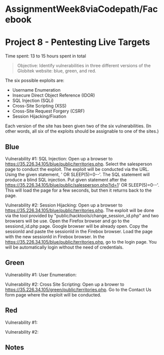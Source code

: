# AssignmentWeek8viaCodepath/Facebook
# Project 8 - Pentesting Live Targets

Time spent: 13 to 15 hours spent in total

> Objective: Identify vulnerabilities in three different versions of the Globitek website: blue, green, and red.

The six possible exploits are:
* Username Enumeration
* Insecure Direct Object Reference (IDOR)
* SQL Injection (SQLi)
* Cross-Site Scripting (XSS)
* Cross-Site Request Forgery (CSRF)
* Session Hijacking/Fixation

Each version of the site has been given two of the six vulnerabilities. (In other words, all six of the exploits should be assignable to one of the sites.)

## Blue

Vulnerability #1: SQL Injection: Open up a browser to https://35.226.34.105/blue/public/territories.php. Select the salesperson page to conduct the exploit. The exploit will be conducted via the URL. Using the given statement, ' OR SLEEP(5)=0--'. The SQL statement will produce a blind SQL injection. Put given statement after the https://35.226.34.105/blue/public/salesperson.php?id=1' OR SLEEP(5)=0--'. This will load the page for a few seconds, but then it returns back to the page.

Vulnerability #2: Session Hijacking: Open up a browser to https://35.226.34.105/blue/public/territories.php. The exploit will be done via the tool provided by "public/hacktools/change_session_id.php" and two browsers will be use. Open the Firefox browser and go to the sessiond_id.php page. Google browser will be already open. Copy the sessionId and paste the sessionId in the Firebox browser. Load the page with the new sessionId in Firebox browser. In the https://35.226.34.105/blue/public/territories.php, go to the login page. You will be automatically login without the need of credentials. 


## Green

Vulnerability #1: User Enumeration: 

Vulnerability #2: Cross Site Scripting: Open up a brower to https://35.226.34.105/green/public/territories.php. Go to the Contact Us form page where the exploit will be conducted. 


## Red

Vulnerability #1: 

Vulnerability #2: 


## Notes

